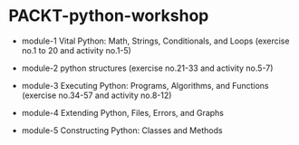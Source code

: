 # PACKT-python-workshop

- module-1 Vital Python: Math, Strings, Conditionals, and Loops (exercise no.1 to 20 and activity no.1-5)

- module-2 python structures (exercise no.21-33 and activity no.5-7) 

- module-3 Executing Python: Programs, Algorithms, and Functions (exercise no.34-57 and activity no.8-12)

- module-4 Extending Python, Files, Errors, and Graphs

- module-5 Constructing Python: Classes and Methods
